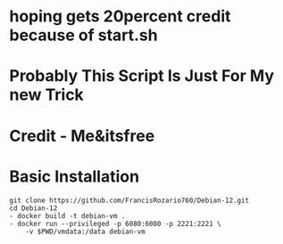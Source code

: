 # hoping gets 20percent credit because of start.sh
# Probably This Script Is Just For My new Trick

# Credit - Me&itsfree

# Basic Installation
```
git clone https://github.com/FrancisRozario760/Debian-12.git
cd Debian-12
- docker build -t debian-vm .
- docker run --privileged -p 6080:6080 -p 2221:2221 \
    -v $PWD/vmdata:/data debian-vm
